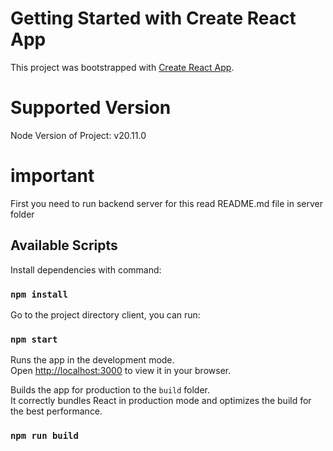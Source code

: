 
# Getting Started with Create React App

This project was bootstrapped with [Create React App](https://github.com/facebook/create-react-app).

# Supported Version

Node Version of Project: v20.11.0

# important

First you need to run backend server for this read README.md file in server folder

## Available Scripts

Install dependencies with command:

### `npm install`

Go to the project directory  client, you can run:

### `npm start`

Runs the app in the development mode.\
Open [http://localhost:3000](http://localhost:3000) to view it in your browser.

Builds the app for production to the `build` folder.\
It correctly bundles React in production mode and optimizes the build for the best performance.

### `npm run build`






